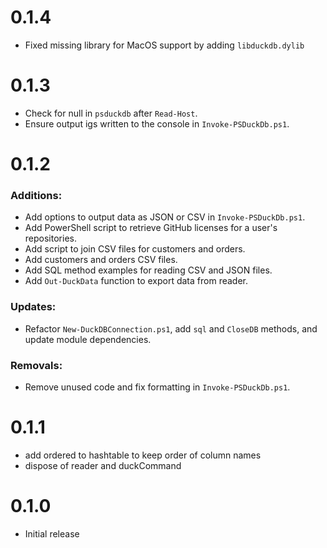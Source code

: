 # 0.1.4

- Fixed missing library for MacOS support by adding `libduckdb.dylib`

# 0.1.3

- Check for null in `psduckdb` after `Read-Host`.
- Ensure output igs written to the console in `Invoke-PSDuckDb.ps1`.

# 0.1.2

### Additions:
- Add options to output data as JSON or CSV in `Invoke-PSDuckDb.ps1`.
- Add PowerShell script to retrieve GitHub licenses for a user's repositories.
- Add script to join CSV files for customers and orders.
- Add customers and orders CSV files.
- Add SQL method examples for reading CSV and JSON files.
- Add `Out-DuckData` function to export data from reader.

### Updates:
- Refactor `New-DuckDBConnection.ps1`, add `sql` and `CloseDB` methods, and update module dependencies.

### Removals:
- Remove unused code and fix formatting in `Invoke-PSDuckDb.ps1`.

# 0.1.1

- add ordered to hashtable to keep order of column names
- dispose of reader and duckCommand


# 0.1.0

- Initial release
